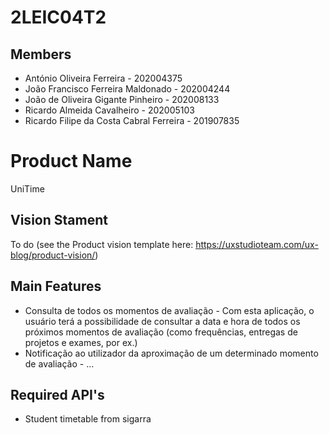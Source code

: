 # 2LEIC04T2

## Members

- António Oliveira Ferreira - 202004375
- João Francisco Ferreira Maldonado - 202004244
- João de Oliveira Gigante Pinheiro - 202008133
- Ricardo Almeida Cavalheiro - 202005103
- Ricardo Filipe da Costa Cabral Ferreira - 201907835

# Product Name

UniTime

## Vision Stament
To do (see the Product vision template here: https://uxstudioteam.com/ux-blog/product-vision/)

## Main Features
 - Consulta de todos os momentos de avaliação - Com esta aplicação, o usuário terá a possibilidade de consultar a data e hora de todos os próximos momentos de
 avaliação (como frequências, entregas de projetos e exames, por ex.)
 - Notificação ao utilizador da aproximação de um determinado momento de avaliação - 
...

## Required API's
- Student timetable from sigarra
